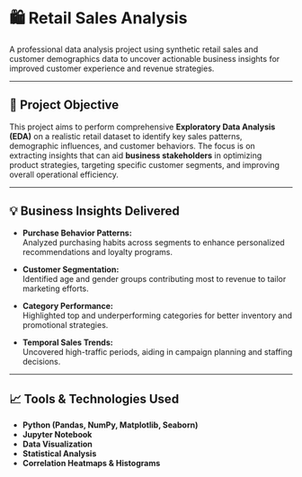 # 🛍️ Retail Sales Analysis

A professional data analysis project using synthetic retail sales and customer demographics data to uncover actionable business insights for improved customer experience and revenue strategies.

---

## 📌 Project Objective

This project aims to perform comprehensive **Exploratory Data Analysis (EDA)** on a realistic retail dataset to identify key sales patterns, demographic influences, and customer behaviors. The focus is on extracting insights that can aid **business stakeholders** in optimizing product strategies, targeting specific customer segments, and improving overall operational efficiency.

---

## 💡 Business Insights Delivered


- **Purchase Behavior Patterns:**  
  Analyzed purchasing habits across segments to enhance personalized recommendations and loyalty programs.
  
- **Customer Segmentation:**  
  Identified age and gender groups contributing most to revenue to tailor marketing efforts.

- **Category Performance:**  
  Highlighted top and underperforming categories for better inventory and promotional strategies.

- **Temporal Sales Trends:**  
  Uncovered high-traffic periods, aiding in campaign planning and staffing decisions.


---

## 📈 Tools & Technologies Used

- **Python (Pandas, NumPy, Matplotlib, Seaborn)**
- **Jupyter Notebook**
- **Data Visualization**
- **Statistical Analysis**
- **Correlation Heatmaps & Histograms**


